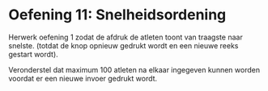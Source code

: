 # Oefening 11: Snelheidsordening

Herwerk oefening 1 zodat de afdruk de atleten toont van traagste naar
snelste. (totdat de knop opnieuw gedrukt wordt en een nieuwe reeks
gestart wordt).

Veronderstel dat maximum 100 atleten na elkaar ingegeven kunnen worden
voordat er een nieuwe invoer gedrukt wordt.
